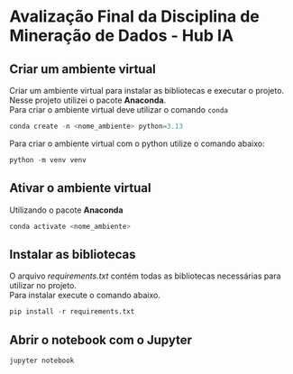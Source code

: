 # Avalização Final da Disciplina de Mineração de Dados - Hub IA

## Criar um ambiente virtual
Criar um ambiente virtual para instalar as bibliotecas e executar o projeto.  
Nesse projeto utilizei o pacote **Anaconda**.  
Para criar o ambiente virtual deve utilizar o comando ```conda```
```python
conda create -n <nome_ambiente> python=3.13
```
Para criar o ambiente virtual com o python utilize o comando abaixo:
```python
python -m venv venv
```

## Ativar o ambiente virtual
Utilizando o pacote **Anaconda**
```python
conda activate <nome_ambiente>
```

## Instalar as bibliotecas

O arquivo *requirements.txt* contém todas as bibliotecas necessárias para utilizar no projeto.  
Para instalar execute o comando abaixo.
```python
pip install -r requirements.txt
```

## Abrir o notebook com o Jupyter
```python
jupyter notebook
```




